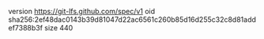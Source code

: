 version https://git-lfs.github.com/spec/v1
oid sha256:2ef48dac0143b39d81047d22ac6561c260b85d16d255c32c8d81addef7388b3f
size 440
